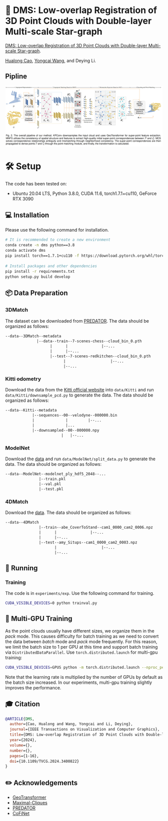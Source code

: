 # 📃 DMS: Low-overlap Registration of 3D Point Clouds with Double-layer Multi-scale Star-graph

[DMS: Low-overlap Registration of 3D Point Clouds with Double-layer Multi-scale Star-graph](https://ieeexplore.ieee.org/document/10530423).

[Hualong Cao](https://scholar.google.com/citations?user=Vh-QasEAAAAJ), [Yongcai Wang](https://in.ruc.edu.cn/yjdw_yc/js/ycw.html), and Deying Li.

## Pipline
![](assets/pipline.png)

# 🛠️ Setup
The code has been tested on:

- Ubuntu 20.04 LTS, Python 3.8.0, CUDA 11.6, torch1.7.1+cu110, GeForce RTX 3090

## 💻 Installation

Please use the following command for installation.

```bash
# It is recommended to create a new environment
conda create -n dms python==3.8
conda activate dms
pip install torch==1.7.1+cu110 -f https://download.pytorch.org/whl/torch_stable.html

# Install packages and other dependencies
pip install -r requirements.txt
python setup.py build develop
```

## 📦 Data Preparation

### 3DMatch

The dataset can be downloaded from [PREDATOR](https://github.com/prs-eth/OverlapPredator). The data should be organized as follows:

```text
--data--3DMatch--metadata
              |--data--train--7-scenes-chess--cloud_bin_0.pth
                    |      |               |--...
                    |      |--...
                    |--test--7-scenes-redkitchen--cloud_bin_0.pth
                          |                    |--...
                          |--...
```

### Kitti odometry

Download the data from the [Kitti official website](http://www.cvlibs.net/datasets/kitti/eval_odometry.php) into `data/Kitti` and run `data/Kitti/downsample_pcd.py` to generate the data. The data should be organized as follows:

```text
--data--Kitti--metadata
            |--sequences--00--velodyne--000000.bin
            |              |         |--...
            |              |...
            |--downsampled--00--000000.npy
                         |   |--...
```

### ModelNet

Download the [data](https://shapenet.cs.stanford.edu/media/modelnet40_ply_hdf5_2048.zip) and run `data/ModelNet/split_data.py` to generate the data. The data should be organized as follows:

```text
--data--ModelNet--modelnet_ply_hdf5_2048--...
               |--train.pkl
               |--val.pkl
               |--test.pkl
```

### 4DMatch

Download the [data](https://drive.google.com/file/d/1YoHWhVaH5Yyo1gTjybiuaODA1lZrM_nG/view?usp=sharing). The data should be organized as follows:

```text
--data--4DMatch
               |--train--abe_CoverToStand--cam1_0000_cam2_0006.npz
               |      |               |--...
               |      |--...
               |--test--amy_Situps--cam1_0000_cam2_0003.npz
                      |                    |--...
                      |--...
```

## 🚀 Running

### Training

The code is in `experiments/exp`. Use the following command for training.

```bash
CUDA_VISIBLE_DEVICES=0 python trainval.py
```


## 🎡 Multi-GPU Training

As the point clouds usually have different sizes, we organize them in the *pack* mode. This causes difficulty for batch training as we need to convert the data between *batch* mode and *pack* mode frequently. For this reason, we limit the batch size to 1 per GPU at this time and support batch training via `DistributedDataParallel`. Use `torch.distributed.launch` for multi-gpu training:

```bash
CUDA_VISIBLE_DEVICES=GPUS python -m torch.distributed.launch --nproc_per_node=NGPUS trainval.py
```

Note that the learning rate is multiplied by the number of GPUs by default as the batch size increased. In our experiments, multi-gpu training slightly improves the performance.

## 🎓 Citation

```bibtex
@ARTICLE{DMS,
  author={Cao, Hualong and Wang, Yongcai and Li, Deying},
  journal={IEEE Transactions on Visualization and Computer Graphics}, 
  title={DMS: Low-overlap Registration of 3D Point Clouds with Double-layer Multi-scale Star-graph}, 
  year={2024},
  volume={},
  number={},
  pages={1-16},
  doi={10.1109/TVCG.2024.3400822}
}

```

## ✏️ Acknowledgements

- [GeoTransformer](https://github.com/qinzheng93/GeoTransformer)
- [Maximal-Cliques](https://github.com/zhangxy0517/3D-Registration-with-Maximal-Cliques)
- [PREDATOR](https://github.com/prs-eth/OverlapPredator)
- [CoFiNet](https://github.com/haoyu94/Coarse-to-fine-correspondences)
